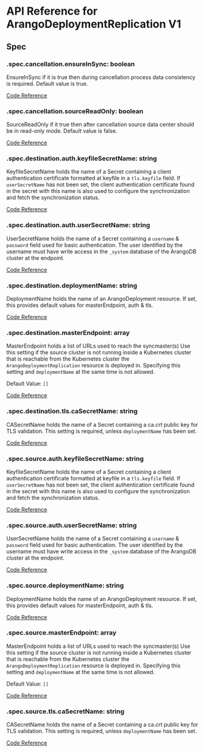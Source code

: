 # API Reference for ArangoDeploymentReplication V1

## Spec

### .spec.cancellation.ensureInSync: boolean

EnsureInSync if it is true then during cancellation process data consistency is required.
Default value is true.

[Code Reference](https://github.com/arangodb/kube-arangodb/blob/1.2.35/pkg/apis/replication/v1/replication_spec.go#L38)

### .spec.cancellation.sourceReadOnly: boolean

SourceReadOnly if it true then after cancellation source data center should be in read-only mode.
Default value is false.

[Code Reference](https://github.com/arangodb/kube-arangodb/blob/1.2.35/pkg/apis/replication/v1/replication_spec.go#L41)

### .spec.destination.auth.keyfileSecretName: string

KeyfileSecretName holds the name of a Secret containing a client authentication
certificate formatted at keyfile in a `tls.keyfile` field.
If `userSecretName` has not been set,
the client authentication certificate found in the secret with this name is also used to configure
the synchronization and fetch the synchronization status.

[Code Reference](https://github.com/arangodb/kube-arangodb/blob/1.2.35/pkg/apis/replication/v1/endpoint_authentication_spec.go#L37)

### .spec.destination.auth.userSecretName: string

UserSecretName holds the name of a Secret containing a `username` & `password`
field used for basic authentication.
The user identified by the username must have write access in the `_system` database
of the ArangoDB cluster at the endpoint.

[Code Reference](https://github.com/arangodb/kube-arangodb/blob/1.2.35/pkg/apis/replication/v1/endpoint_authentication_spec.go#L42)

### .spec.destination.deploymentName: string

DeploymentName holds the name of an ArangoDeployment resource.
If set, this provides default values for masterEndpoint, auth & tls.

[Code Reference](https://github.com/arangodb/kube-arangodb/blob/1.2.35/pkg/apis/replication/v1/endpoint_spec.go#L36)

### .spec.destination.masterEndpoint: array

MasterEndpoint holds a list of URLs used to reach the syncmaster(s)
Use this setting if the source cluster is not running inside a Kubernetes cluster
that is reachable from the Kubernetes cluster the `ArangoDeploymentReplication` resource is deployed in.
Specifying this setting and `deploymentName` at the same time is not allowed.

Default Value: `[]`

[Code Reference](https://github.com/arangodb/kube-arangodb/blob/1.2.35/pkg/apis/replication/v1/endpoint_spec.go#L42)

### .spec.destination.tls.caSecretName: string

CASecretName holds the name of a Secret containing a ca.crt public key for TLS validation.
This setting is required, unless `deploymentName` has been set.

[Code Reference](https://github.com/arangodb/kube-arangodb/blob/1.2.35/pkg/apis/replication/v1/endpoint_tls_spec.go#L34)

### .spec.source.auth.keyfileSecretName: string

KeyfileSecretName holds the name of a Secret containing a client authentication
certificate formatted at keyfile in a `tls.keyfile` field.
If `userSecretName` has not been set,
the client authentication certificate found in the secret with this name is also used to configure
the synchronization and fetch the synchronization status.

[Code Reference](https://github.com/arangodb/kube-arangodb/blob/1.2.35/pkg/apis/replication/v1/endpoint_authentication_spec.go#L37)

### .spec.source.auth.userSecretName: string

UserSecretName holds the name of a Secret containing a `username` & `password`
field used for basic authentication.
The user identified by the username must have write access in the `_system` database
of the ArangoDB cluster at the endpoint.

[Code Reference](https://github.com/arangodb/kube-arangodb/blob/1.2.35/pkg/apis/replication/v1/endpoint_authentication_spec.go#L42)

### .spec.source.deploymentName: string

DeploymentName holds the name of an ArangoDeployment resource.
If set, this provides default values for masterEndpoint, auth & tls.

[Code Reference](https://github.com/arangodb/kube-arangodb/blob/1.2.35/pkg/apis/replication/v1/endpoint_spec.go#L36)

### .spec.source.masterEndpoint: array

MasterEndpoint holds a list of URLs used to reach the syncmaster(s)
Use this setting if the source cluster is not running inside a Kubernetes cluster
that is reachable from the Kubernetes cluster the `ArangoDeploymentReplication` resource is deployed in.
Specifying this setting and `deploymentName` at the same time is not allowed.

Default Value: `[]`

[Code Reference](https://github.com/arangodb/kube-arangodb/blob/1.2.35/pkg/apis/replication/v1/endpoint_spec.go#L42)

### .spec.source.tls.caSecretName: string

CASecretName holds the name of a Secret containing a ca.crt public key for TLS validation.
This setting is required, unless `deploymentName` has been set.

[Code Reference](https://github.com/arangodb/kube-arangodb/blob/1.2.35/pkg/apis/replication/v1/endpoint_tls_spec.go#L34)

